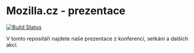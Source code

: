 # Mozilla.cz - prezentace

[![Build Status](https://travis-ci.org/MozillaCZ/prezentace.svg?branch=gh-pages)](https://travis-ci.org/MozillaCZ/prezentace)

V tomto repositáři najdete naše prezentace z konferencí, setkání a dalších akcí.
